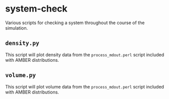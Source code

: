 # system-check

Various scripts for checking a system throughout the course of the simulation.

## `density.py`

This script will plot density data from the `process_mdout.perl` script
included with AMBER distributions.

## `volume.py`

This script will plot volume data from the `process_mdout.perl` script
included with AMBER distributions.
